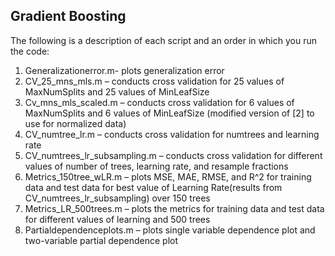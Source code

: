## Gradient Boosting

The following is a description of each script and an order in which you run the code:

1.	Generalizationerror.m- plots generalization error
2.	CV_25_mns_mls.m – conducts cross validation for 25 values of MaxNumSplits and 25 values of MinLeafSize
3.	Cv_mns_mls_scaled.m – conducts cross validation for 6 values of MaxNumSplits and 6 values of MinLeafSize (modified version of [2] to use for normalized data)
4.	CV_numtree_lr.m – conducts cross validation for numtrees and learning rate
5.	CV_numtrees_lr_subsampling.m – conducts cross validation for different values of number of trees, learning rate, and resample fractions
6.	Metrics_150tree_wLR.m – plots MSE, MAE, RMSE, and R^2 for training data and test data for best value of Learning Rate(results from CV_numtrees_lr_subsampling) over 150 trees
7.	Metrics_LR_500trees.m – plots the metrics for training data and test data for different values of learning and 500 trees
8.	Partialdependenceplots.m – plots single variable dependence plot and two-variable partial dependence plot


